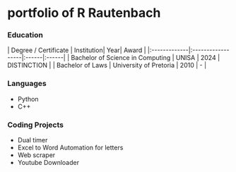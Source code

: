 # portfolio of R Rautenbach

### Education
<tbl>
| Degree / Certificate | Institution| Year| Award |
|:-------------|:------------------|:------|:------|
| Bachelor of Science in Computing | UNISA | 2024 | DISTINCTION |
| Bachelor of Laws | University of Pretoria | 2010 | - |
</tbl>
 
### Languages
- Python
- C++

### Coding Projects
- Dual timer
- Excel to Word Automation for letters
- Web scraper
- Youtube Downloader
